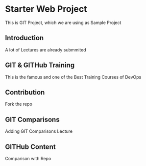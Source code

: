 # Starter Web Project
This is GIT Project, which we are using as Sample Project

## Introduction
A lot of Lectures are already submmited

## GIT & GITHub Training
This is the famous and one of the Best Training Courses of DevOps

## Contribution
Fork the repo

## GIT Comparisons
Adding GIT Comparisons Lecture

## GITHub Content
Comparison with Repo